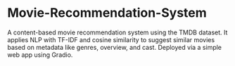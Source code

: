# Movie-Recommendation-System
A content-based movie recommendation system using the TMDB dataset. It applies NLP with TF-IDF and cosine similarity to suggest similar movies based on metadata like genres, overview, and cast. Deployed via a simple web app using Gradio.
